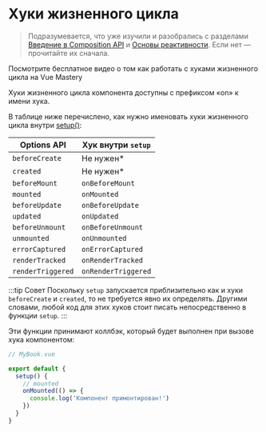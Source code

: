 # Хуки жизненного цикла

> Подразумевается, что уже изучили и разобрались с разделами [Введение в Composition API](composition-api-introduction.md) и [Основы реактивности](reactivity-fundamentals.md). Если нет — прочитайте их сначала.

<VideoLesson href="https://www.vuemastery.com/courses/vue-3-essentials/lifecycle-hooks" title="Посмотрите бесплатное видео о том как работать с хуками жизненного цикла">Посмотрите бесплатное видео о том как работать с хуками жизненного цикла на Vue Mastery</VideoLesson>

Хуки жизненного цикла компонента доступны с префиксом «on» к имени хука.

В таблице ниже перечислено, как нужно именовать хуки жизненного цикла внутри [setup()](composition-api-setup.md):

| Options API       | Хук внутри `setup`         |
| ----------------- | -------------------------- |
| `beforeCreate`    | Не нужен\*                 |
| `created`         | Не нужен\*                 |
| `beforeMount`     | `onBeforeMount`            |
| `mounted`         | `onMounted`                |
| `beforeUpdate`    | `onBeforeUpdate`           |
| `updated`         | `onUpdated`                |
| `beforeUnmount`   | `onBeforeUnmount`          |
| `unmounted`       | `onUnmounted`              |
| `errorCaptured`   | `onErrorCaptured`          |
| `renderTracked`   | `onRenderTracked`          |
| `renderTriggered` | `onRenderTriggered`        |

:::tip Совет
Поскольку `setup` запускается приблизительно как и хуки `beforeCreate` и `created`, то не требуется явно их определять. Другими словами, любой код для этих хуков стоит писать непосредственно в функции `setup`.
:::

Эти функции принимают коллбэк, который будет выполнен при вызове хука компонентом:

```js
// MyBook.vue

export default {
  setup() {
    // mounted
    onMounted(() => {
      console.log('Компонент примонтирован!')
    })
  }
}
```
